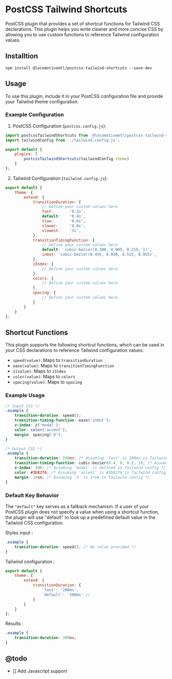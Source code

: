 # PostCSS Tailwind Shortcuts

PostCSS plugin that provides a set of shortcut functions for Tailwind CSS declarations. This plugin helps you write cleaner and more concise CSS by allowing you to use custom functions to reference Tailwind configuration values.

## Installtion 

```
npm install @locomotivemtl/postcss-tailwind-shortcuts --save-dev
```

## Usage

To use this plugin, include it in your PostCSS configuration file and provide your Tailwind theme configuration.


### Example Configuration

1. PostCSS Configuration (`postcss.config.js`):

```js
import postcssTailwindShortcuts from '@locomotivemtl/postcss-tailwind-shortcuts';
import tailwindConfig from './tailwind.config.js';

export default {
    plugins: [
        postcssTailwindShortcuts(tailwindConfig.theme)
    ]
};
```

2. Tailwind Configuration (`tailwind.config.js`):

```js
export default {
    theme: {
        extend: {
            transitionDuration: {
                // Define your custom values here
                fast:       '0.2s',
                default:    '0.4s',
                slow:       '0.6s',
                slower:     '0.8s',
                slowest:    '1s',
            },
            transitionTimingFunction: {
                // Define your custom values here
                default: 'cubic-bezier(0.380, 0.005, 0.215, 1)',
                inOut: 'cubic-bezier(0.455, 0.030, 0.515, 0.955)',
            },
            zIndex: {
                // Define your custom values here
            },
            colors: {
                // Define your custom values here
            },
            spacing: {
                // Define your custom values here
            }
        }
    }
};
```

## Shortcut Functions

This plugin supports the following shortcut functions, which can be used in your CSS declarations to reference Tailwind configuration values:

- `speed(value)`: Maps to `transitionDuration`
- `ease(value)`: Maps to `transitionTimingFunction`
- `z(value)`: Maps to `zIndex`
- `color(value)`: Maps to `colors`
- `spacing(value)`: Maps to `spacing`

### Example Usage

```css
/* Input CSS */
.example {
    transition-duration: speed();
    transition-timing-function: ease('inOut');
    z-index: z('modal');
    color: color('accent');
    margin: spacing('4');
}

/* Output CSS */
.example {
    transition-duration: 200ms; /* Assuming 'fast' is 200ms in Tailwind config */
    transition-timing-function: cubic-bezier(0.4, 0, 0.2, 1); /* Assuming 'inOut' is a cubic-bezier value in Tailwind config */
    z-index: 100; /* Assuming 'modal' is defined in Tailwind config */
    color: #3b82f6; /* Assuming 'accent' is #3b82f6 in Tailwind config */
    margin: 1rem; /* Assuming '4' is 1rem in Tailwind config */
}
```

### Default Key Behavior

The `"default"` key serves as a fallback mechanism. If a user of your PostCSS plugin does not specify a value when using a shortcut function, the plugin will use "default" to look up a predefined default value in the Tailwind CSS configuration.

Styles input :

```css
.example {
    transition-duration: speed(); /* No value provided */
}
```
Tailwind configuration :

```js
export default {
    theme: {
        extend: {
            transitionDuration: {
                'fast': '200ms',
                'default': '300ms' // 
            }
        }
    }
};
```

Results :

```css
.example {
    transition-duration: 300ms;
}
```

## @todo
- [] Add Javascript support
